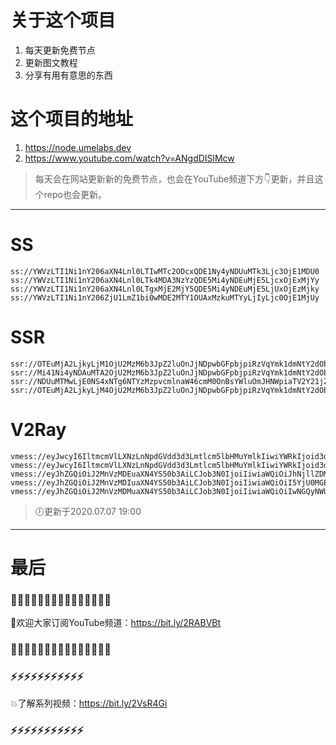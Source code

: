 # 关于这个项目
1. 每天更新免费节点
2. 更新图文教程
3. 分享有用有意思的东西

# 这个项目的地址
1. https://node.umelabs.dev
2. https://www.youtube.com/watch?v=ANgdDISlMcw

> 每天会在网站更新新的免费节点，也会在YouTube频道下方👇更新，并且这个repo也会更新。



---

# SS

```http
ss://YWVzLTI1Ni1nY206aXN4Lnl0LTIwMTc2ODcxQDE1Ny4yNDUuMTk3Ljc3OjE1MDU0
ss://YWVzLTI1Ni1nY206aXN4Lnl0LTk4MDA3NzYzQDE5Mi4yNDEuMjE5LjcxOjExMjYy
ss://YWVzLTI1Ni1nY206aXN4Lnl0LTgxMjE2MjY5QDE5Mi4yNDEuMjE5LjUxOjEzMjky
ss://YWVzLTI1Ni1nY206ZjU1LmZ1bi0wMDE2MTY1OUAxMzkuMTYyLjIyLjc0OjE1MjUy
```

# SSR

```http
ssr://OTEuMjA2LjkyLjM1OjU2MzM6b3JpZ2luOnJjNDpwbGFpbjpiRzVqYmk1dmNtY2dObWh5Lz9vYmZzcGFyYW09JnJlbWFya3M9NUwtRTZMLWM1TGljUVEmZ3JvdXA9VEc1amJpNXZjbWM
ssr://Mi41Ni4yNDAuMTA2OjU2MzM6b3JpZ2luOnJjNDpwbGFpbjpiRzVqYmk1dmNtY2dObWh5Lz9vYmZzcGFyYW09JnJlbWFya3M9NUwtRTZMLWM1TGljUWcmZ3JvdXA9VEc1amJpNXZjbWM
ssr://NDUuMTMwLjE0NS4xNTg6NTYzMzpvcmlnaW46cmM0OnBsYWluOmJHNWpiaTV2Y21jZ05taHkvP29iZnNwYXJhbT0mcmVtYXJrcz01TC1FNkwtYzVMaWNRdyZncm91cD1URzVqYmk1dmNtYw
ssr://OTEuMjA2LjkyLjM4OjU2MzM6b3JpZ2luOnJjNDpwbGFpbjpiRzVqYmk1dmNtY2dObWh5Lz9vYmZzcGFyYW09JnJlbWFya3M9NUwtRTZMLWM1TGljUkEmZ3JvdXA9VEc1amJpNXZjbWM
```

# V2Ray

```http
vmess://eyJwcyI6IltmcmVlLXNzLnNpdGVdd3d3Lmtlcm5lbHMuYmlkIiwiYWRkIjoid3d3Lmtlcm5lbHMuYmlkIiwicG9ydCI6IjQ0MyIsImlkIjoiNDQ3MWQzMTMtNGQ5Ny01NDRiLTNmZGMtZmU3MzllZDkyMjZiIiwiYWlkIjoiMCIsIm5ldCI6IndzIiwidHlwZSI6Im5vbmUiLCJob3N0IjoiL3dzIiwidGxzIjoidGxzIn0=
vmess://eyJwcyI6IltmcmVlLXNzLnNpdGVdd3d3Lmtlcm5lbHMuYmlkIiwiYWRkIjoid3d3Lmtlcm5lbHMuYmlkIiwicG9ydCI6IjgwIiwiaWQiOiI0YTM0NjUzYy01ZTRhLWFlNjAtNzgzYy01MzZkZTFmYWExOTMiLCJhaWQiOiIwIiwibmV0Ijoid3MiLCJ0eXBlIjoibm9uZSIsImhvc3QiOiIvd3MiLCJ0bHMiOiJub25lIn0=
vmess://eyJhZGQiOiJ2MnVzMDEuaXN4YS50b3AiLCJob3N0IjoiIiwiaWQiOiJhNjllZDMzMy1jMDgwLTRlMmQtYWI1OS02NmQ4NTAxNjgzOGUiLCJuZXQiOiJ3cyIsInBhdGgiOiJcL3JheSIsInBvcnQiOiI0NDMiLCJwcyI6ImlzeC55dC0wMSIsInRscyI6InRscyIsInYiOjIsImFpZCI6MCwidHlwZSI6Im5vbmUifQo=
vmess://eyJhZGQiOiJ2MnVzMDIuaXN4YS50b3AiLCJob3N0IjoiIiwiaWQiOiI5YjU0MGE4ZC1iNWMwLTRkMmEtOGRmMC00ZmY4NGI5MmExMTQiLCJuZXQiOiJ3cyIsInBhdGgiOiJcL3JheSIsInBvcnQiOiI0NDMiLCJwcyI6ImlzeC55dC0wMiIsInRscyI6InRscyIsInYiOjIsImFpZCI6MCwidHlwZSI6Im5vbmUifQo=
vmess://eyJhZGQiOiJ2MnVzMDMuaXN4YS50b3AiLCJob3N0IjoiIiwiaWQiOiIwNGQyNWUxOS1kY2U1LTQ3NjEtOTVhYy0zYjE2NjBlNWEwMTYiLCJuZXQiOiJ3cyIsInBhdGgiOiJcL3JheSIsInBvcnQiOiI0NDMiLCJwcyI6ImlzeC55dC0wMyIsInRscyI6InRscyIsInYiOjIsImFpZCI6MCwidHlwZSI6Im5vbmUifQo=
```



> 🕖更新于2020.07.07 19:00

---

# 最后
### 🌸🌸🌸🌸🌸🌸🌸🌸🌸🌸🌸🌸🌸🌸🌸

👏欢迎大家订阅YouTube频道：https://bit.ly/2RABVBt

### 🌸🌸🌸🌸🌸🌸🌸🌸🌸🌸🌸🌸🌸🌸🌸



### ⚡️⚡️⚡️⚡️⚡️⚡️⚡️⚡️⚡️⚡️⚡️

💥了解系列视频：https://bit.ly/2VsR4Gi

### ⚡️⚡️⚡️⚡️⚡️⚡️⚡️⚡️⚡️⚡️⚡️